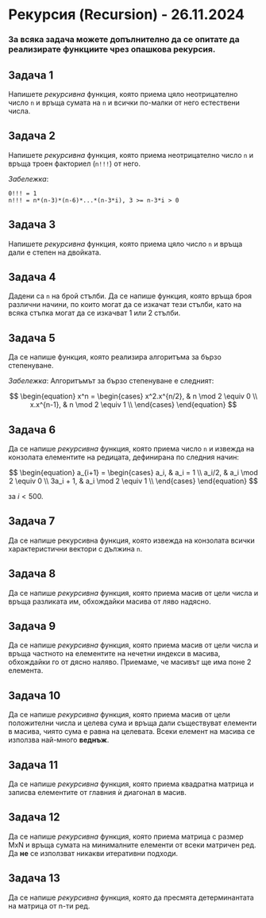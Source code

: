 # Рекурсия (Recursion) - 26.11.2024

### За всяка задача можете допълнително да се опитате да реализирате функциите чрез опашкова рекурсия.

## Задача 1

Напишете *рекурсивна* функция, която приема цяло неотрицателно число `n` и връща сумата на `n` и всички по-малки от него естествени числа.

## Задача 2

Напишете *рекурсивна* функция, която приема неотрицателно число `n` и връща троен факториел (`n!!!`) от него.

*Забележка*:
```
0!!! = 1
n!!! = n*(n-3)*(n-6)*...*(n-3*i), 3 >= n-3*i > 0
```

## Задача 3

Напишете *рекурсивна* функция, която приема цяло число `n` и връща дали е степен на двойката.

## Задача 4

Дадени са `n` на брой стълби. Да се напише функция, която връща броя различни начини, по които могат да се изкачат тези стълби, като на всяка стъпка могат да се изкачват 1 или 2 стълби.

## Задача 5

Да се напише функция, която реализира алгоритъма за бързо степенуване.

*Забележка*: Алгоритъмът за бързо степенуване е следният:

$$
\begin{equation}
  x^n =
    \begin{cases}
    x^2.x^{n/2}, & n \mod 2 \equiv 0  \\
    x.x^{n-1}, & n \mod 2 \equiv 1  \\
    \end{cases}
\end{equation}
$$

## Задача 6 

Да се напише *рекурсивна* функция, която приема число `n` и извежда на конзолата елементите на редицата, дефинирана по следния начин:

$$
\begin{equation}
 a_{i+1} =
   \begin{cases}
       a_i, & a_i = 1 \\
       a_i/2, & a_i \mod 2 \equiv 0 \\
       3a_i + 1, & a_i \mod 2 \equiv 1 \\
    \end{cases}
\end{equation}
$$

за $i < 500$.

## Задача 7

Да се напише рекурсивна функция, която извежда на конзолата всички характеристични вектори с дължина `n`.

## Задача 8

Да се напише *рекурсивна* функция, която приема масив от цели числа и връща разликата им, обхождайки масива от ляво надясно.

## Задача 9

Да се напише *рекурсивна* функция, която приема масив от цели числа и връща частното на елементите на нечетни индекси в масива, обхождайки го от дясно наляво. Приемаме, че масивът ще има поне 2 елемента.

## Задача 10

Да се напише *рекурсивна* функция, която приема масив от цели положителни числа и целева сума и връща дали съществуват елементи в масива, чиято сума е равна на целевата. Всеки елемент на масива се използва най-много **веднъж**.

## Задача 11

Да се напише *рекурсивна* функция, която приема квадратна матрица и записва елементите от главния ѝ диагонал в масив.

## Задача 12

Да се напише *рекурсивна* функция, която приема матрица с размер MxN и връща сумата на минималните елементи от всеки матричен ред. Да **не** се използват никакви итеративни подходи. 

## Задача 13

Да се напише *рекурсивна* функция, която да пресмята детерминантата на матрица от n-ти ред.